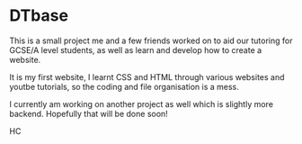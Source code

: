 # DTbase

This is a small project me and a few friends worked on to aid our tutoring for GCSE/A level students, as well as learn and develop how to create a website.

It is my first website, I learnt CSS and HTML through various websites and youtbe tutorials, so the coding and file organisation is a mess.

I currently am working on another project as well which is slightly more backend. Hopefully that will be done soon!

HC
